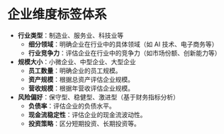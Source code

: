 # 企业维度标签体系

- **行业类型**：制造业、服务业、科技业等
  - **细分领域**：明确企业在行业中的具体领域（如 AI 技术、电子商务等）
  - **行业竞争力**：评估企业在行业中的竞争力（如市场份额、创新能力等）
- **规模大小**：小微企业、中型企业、大型企业
  - **员工数量**：明确企业的员工规模。
  - **资产规模**：根据总资产评估企业规模。
  - **营收规模**：根据年营收评估企业规模。
- **风险偏好**：保守型、稳健型、激进型（基于财务指标分析）
  - **负债率**：评估企业的负债水平。
  - **现金流稳定性**：评估企业的现金流波动性。
  - **投资策略**：区分短期投资、长期投资等。